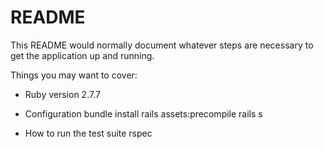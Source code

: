 # README

This README would normally document whatever steps are necessary to get the
application up and running.

Things you may want to cover:

* Ruby version
2.7.7

* Configuration
bundle install
rails assets:precompile
rails s

* How to run the test suite
rspec

